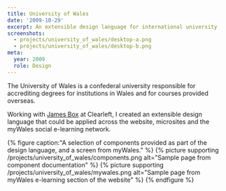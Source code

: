 ```yaml
---
title: University of Wales
date: '2009-10-29'
excerpt: An extensible design language for international university
screenshots:
  - projects/university_of_wales/desktop-a.png
  - projects/university_of_wales/desktop-b.png
meta:
  year: 2009
  role: Design
---
```

The University of Wales is a confederal university responsible for accrediting degrees for institutions in Wales and for courses provided overseas.

Working with [James Box][1] at Clearleft, I created an extensible design language that could be applied across the website, microsites and the myWales social e-learning network.

{% figure caption:"A selection of components provided as part of the design language, and a screen from myWales." %}
{% picture supporting /projects/university_of_wales/components.png alt="Sample page from component documentation" %}
{% picture supporting /projects/university_of_wales/mywales.png alt="Sample page from myWales e-learning section of the website" %}
{% endfigure %}

[1]: http://clearleft.com/is/james-box/
